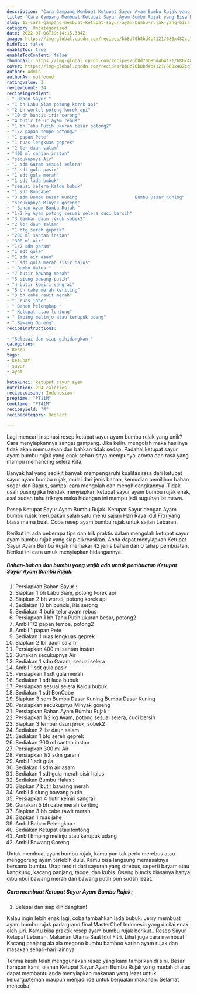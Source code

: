 ```yaml
---
description: "Cara Gampang Membuat Ketupat Sayur Ayam Bumbu Rujak yang Bisa Manjain Lidah"
title: "Cara Gampang Membuat Ketupat Sayur Ayam Bumbu Rujak yang Bisa Manjain Lidah"
slug: 15-cara-gampang-membuat-ketupat-sayur-ayam-bumbu-rujak-yang-bisa-manjain-lidah
category: Uncategorized
date: 2022-07-06T19:14:15.334Z
image: https://img-global.cpcdn.com/recipes/bb8d70b8bd4b4121/680x482cq70/ketupat-sayur-ayam-bumbu-rujak-foto-resep-utama.jpg
hideToc: false
enableToc: true
enableTocContent: false
thumbnail: https://img-global.cpcdn.com/recipes/bb8d70b8bd4b4121/680x482cq70/ketupat-sayur-ayam-bumbu-rujak-foto-resep-utama.jpg
cover: https://img-global.cpcdn.com/recipes/bb8d70b8bd4b4121/680x482cq70/ketupat-sayur-ayam-bumbu-rujak-foto-resep-utama.jpg
author: Admin
authorAv: notfound
ratingvalue: 3
reviewcount: 24
recipeingredient:
- " Bahan Sayur "
- "1 bh Labu Siam potong korek api"
- "2 bh wortel potong korek api"
- "10 bh buncis iris serong"
- "4 butir telur ayam rebus"
- "1 bh Tahu Putih ukuran besar potong2"
- "1/2 papan tempe potong2"
- "1 papan Pete"
- "1 ruas lengkuas geprek"
- "2 lbr daun salam"
- "400 ml santan instan"
- "secukupnya Air"
- "1 sdm Garam sesuai selera"
- "1 sdt gula pasir"
- "1 sdt gula merah"
- "1 sdt lada bubuk"
- "sesuai selera Kaldu bubuk"
- "1 sdt BonCabe"
- "3 sdm Bumbu Dasar Kuning                      Bumbu Dasar Kuning"
- "secukupnya Minyak goreng"
- " Bahan Ayam Bumbu Rujak "
- "1/2 kg Ayam potong sesuai selera cuci bersih"
- "3 lembar daun jeruk sobek2"
- "2 lbr daun salam"
- "1 btg sereh geprek"
- "200 ml santan instan"
- "300 ml Air"
- "1/2 sdm garam"
- "1 sdt gula"
- "1 sdm air asam"
- "1 sdt gula merah sisir halus"
- " Bumbu Halus "
- "7 butir bawang merah"
- "5 siung bawang putih"
- "4 butir kemiri sangrai"
- "5 bh cabe merah keriting"
- "3 bh cabe rawit merah"
- "1 ruas jahe"
- " Bahan Pelengkap "
- " Ketupat atau lontong"
- " Emping melinjo atau kerupuk udang"
- " Bawang Goreng"
recipeinstructions:

- "Selesai dan siap dihidangkan!"
categories:
- Resep
tags:
- ketupat
- sayur
- ayam

katakunci: ketupat sayur ayam 
nutrition: 294 calories
recipecuisine: Indonesian
preptime: "PT11M"
cooktime: "PT41M"
recipeyield: "4"
recipecategory: Dessert

---
```





Lagi mencari inspirasi resep ketupat sayur ayam bumbu rujak yang unik? Cara menyiapkannya sangat gampang. Jika keliru mengolah maka hasilnya tidak akan memuaskan dan bahkan tidak sedap. Padahal ketupat sayur ayam bumbu rujak yang enak seharusnya mempunyai aroma dan rasa yang mampu memancing selera Kita.





Banyak hal yang sedikit banyak mempengaruhi kualitas rasa dari ketupat sayur ayam bumbu rujak, mulai dari jenis bahan, kemudian pemilihan bahan segar dan Bagus, sampai cara mengolah dan menghidangkannya. Tidak usah pusing jika hendak menyiapkan ketupat sayur ayam bumbu rujak enak,      asal sudah tahu triknya maka hidangan ini mampu jadi suguhan istimewa.














Resep Ketupat Sayur Ayam Bumbu Rujak. Ketupat Sayur dengan Ayam bumbu rujak merupakan salah satu menu sajian Hari Raya Idul Fitri yang biasa mama buat. Coba resep ayam bumbu rujak untuk sajian Lebaran.






Berikut ini ada beberapa tips dan trik praktis dalam mengolah ketupat sayur ayam bumbu rujak yang siap dikreasikan. Anda dapat menyiapkan Ketupat Sayur Ayam Bumbu Rujak memakai 42 jenis bahan dan 0 tahap pembuatan. Berikut ini cara untuk menyiapkan hidangannya.

<!--inarticleads1-->

##### Bahan-bahan dan bumbu yang wajib ada untuk pembuatan Ketupat Sayur Ayam Bumbu Rujak:

1. Persiapkan  Bahan Sayur :
1. Siapkan 1 bh Labu Siam, potong korek api
1. Siapkan 2 bh wortel, potong korek api
1. Sediakan 10 bh buncis, iris serong
1. Sediakan 4 butir telur ayam rebus
1. Persiapkan 1 bh Tahu Putih ukuran besar, potong2
1. Ambil 1/2 papan tempe, potong2
1. Ambil 1 papan Pete
1. Sediakan 1 ruas lengkuas geprek
1. Siapkan 2 lbr daun salam
1. Persiapkan 400 ml santan instan
1. Gunakan secukupnya Air
1. Sediakan 1 sdm Garam, sesuai selera
1. Ambil 1 sdt gula pasir
1. Persiapkan 1 sdt gula merah
1. Sediakan 1 sdt lada bubuk
1. Persiapkan sesuai selera Kaldu bubuk
1. Sediakan 1 sdt BonCabe
1. Siapkan 3 sdm Bumbu Dasar Kuning                      Bumbu Dasar Kuning
1. Persiapkan secukupnya Minyak goreng
1. Persiapkan  Bahan Ayam Bumbu Rujak :
1. Persiapkan 1/2 kg Ayam, potong sesuai selera, cuci bersih
1. Siapkan 3 lembar daun jeruk, sobek2
1. Sediakan 2 lbr daun salam
1. Sediakan 1 btg sereh geprek
1. Sediakan 200 ml santan instan
1. Persiapkan 300 ml Air
1. Persiapkan 1/2 sdm garam
1. Ambil 1 sdt gula
1. Sediakan 1 sdm air asam
1. Sediakan 1 sdt gula merah sisir halus
1. Sediakan  Bumbu Halus :
1. Siapkan 7 butir bawang merah
1. Ambil 5 siung bawang putih
1. Persiapkan 4 butir kemiri sangrai
1. Gunakan 5 bh cabe merah keriting
1. Siapkan 3 bh cabe rawit merah
1. Siapkan 1 ruas jahe
1. Ambil  Bahan Pelengkap :
1. Sediakan  Ketupat atau lontong
1. Ambil  Emping melinjo atau kerupuk udang
1. Ambil  Bawang Goreng


Untuk membuat ayam bumbu rujak, kamu pun tak perlu merebus atau menggoreng ayam terlebih dulu. Kamu bisa langsung memasaknya bersama bumbu. Urap terdiri dari sayuran yang direbus, seperti bayam atau kangkung, kacang panjang, taoge, dan kubis. Oseng buncis biasanya hanya dibumbui bawang merah dan bawang putih pun sudah lezat. 

<!--inarticleads2-->

##### Cara membuat Ketupat Sayur Ayam Bumbu Rujak:


1. Selesai dan siap dihidangkan!

Kalau ingin lebih enak lagi, coba tambahkan lada bubuk. Jerry membuat ayam bumbu rujak pada grand final MasterChef Indonesia yang dinilai enak oleh juri. Kamu bisa praktik resep ayam bumbu rujak berikut.. Resep Sayur Ketupat Lebaran, Makanan Utama Saat Idul Fitri. Lihat juga cara membuat Kacang panjang ala ala megono bumbu bamboo varian ayam rujak dan masakan sehari-hari lainnya. 

Terima kasih telah menggunakan resep yang kami tampilkan di sini. Besar harapan kami, olahan Ketupat Sayur Ayam Bumbu Rujak yang mudah di atas dapat membantu anda menyiapkan makanan yang lezat untuk keluarga/teman maupun menjadi ide untuk berjualan makanan. Selamat mencoba!
